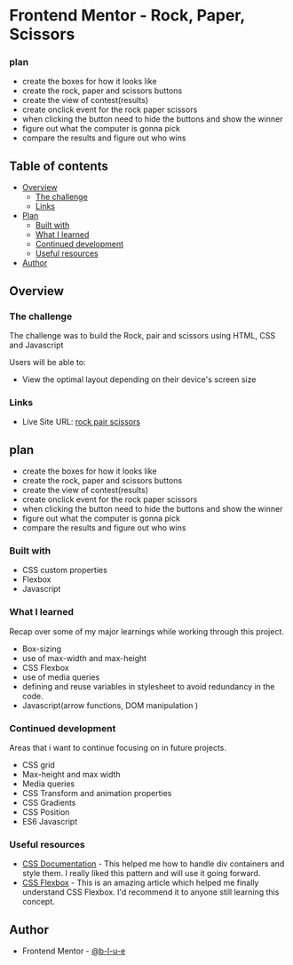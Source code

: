 # Frontend Mentor - Rock, Paper, Scissors


### plan

- create the boxes for how it looks like
- create the rock, paper and scissors buttons
- create the view of contest(results)
- create onclick event for the rock paper scissors
- when clicking the button need to hide the buttons and show the winner
- figure out what the computer is gonna pick
- compare the results and figure out who wins

## Table of contents

- [Overview](#overview)
  - [The challenge](#the-challenge)
  - [Links](#links)
- [Plan](#plan)
  - [Built with](#built-with)
  - [What I learned](#what-i-learned)
  - [Continued development](#continued-development)
  - [Useful resources](#useful-resources)
- [Author](#author)

## Overview

### The challenge

The challenge was to build the Rock, pair and scissors using HTML, CSS and Javascript

Users will be able to:

- View the optimal layout depending on their device's screen size

### Links

- Live Site URL: [rock pair scissors]()

## plan

- create the boxes for how it looks like
- create the rock, paper and scissors buttons
- create the view of contest(results)
- create onclick event for the rock paper scissors
- when clicking the button need to hide the buttons and show the winner
- figure out what the computer is gonna pick
- compare the results and figure out who wins

### Built with

- CSS custom properties
- Flexbox
- Javascript

### What I learned

Recap over some of my major learnings while working through this project.

- Box-sizing
- use of max-width and max-height
- CSS Flexbox
- use of media queries
- defining and reuse variables in stylesheet to avoid redundancy in the code.
- Javascript(arrow functions, DOM manipulation )

### Continued development

Areas that i want to continue focusing on in future projects.

- CSS grid
- Max-height and max width
- Media queries
- CSS Transform and animation properties
- CSS Gradients
- CSS Position
- ES6 Javascript

### Useful resources

- [CSS Documentation](https://www.w3schools.com/css/) - This helped me how to handle div containers and style them. I really liked this pattern and will use it going forward.
- [CSS Flexbox](https://css-tricks.com/snippets/css/a-guide-to-flexbox/) - This is an amazing article which helped me finally understand CSS Flexbox. I'd recommend it to anyone still learning this concept.

## Author

- Frontend Mentor - [@b-l-u-e](https://www.frontendmentor.io/profile/b-l-u-e)
